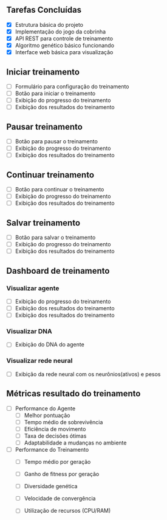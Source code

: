 ## Tarefas Concluídas
- [x] Estrutura básica do projeto
- [x] Implementação do jogo da cobrinha 
- [x] API REST para controle de treinamento
- [x] Algoritmo genético básico funcionando
- [x] Interface web básica para visualização

## Iniciar treinamento
- [ ] Formulário para configuração do treinamento
- [ ] Botão para iniciar o treinamento
- [ ] Exibição do progresso do treinamento
- [ ] Exibição dos resultados do treinamento

## Pausar treinamento
- [ ] Botão para pausar o treinamento
- [ ] Exibição do progresso do treinamento
- [ ] Exibição dos resultados do treinamento

## Continuar treinamento
- [ ] Botão para continuar o treinamento
- [ ] Exibição do progresso do treinamento
- [ ] Exibição dos resultados do treinamento

## Salvar treinamento
- [ ] Botão para salvar o treinamento
- [ ] Exibição do progresso do treinamento
- [ ] Exibição dos resultados do treinamento

## Dashboard de treinamento

### Visualizar agente
- [ ] Exibição do progresso do treinamento
- [ ] Exibição dos resultados do treinamento
- [ ] Exibição dos resultados do treinamento

### Visualizar DNA
- [ ] Exibição do DNA do agente

### Visualizar rede neural
- [ ] Exibição da rede neural com os neurônios(ativos) e pesos


## Métricas resultado do treinamento
- [ ] Performance do Agente
  - [ ] Melhor pontuação
  - [ ] Tempo médio de sobrevivência
  - [ ] Eficiência de movimento
  - [ ] Taxa de decisões ótimas
  - [ ] Adaptabilidade a mudanças no ambiente
- [ ] Performance do Treinamento
  - [ ] Tempo médio por geração
  - [ ] Ganho de fitness por geração
  - [ ] Diversidade genética
  - [ ] Velocidade de convergência
  - [ ] Utilização de recursos (CPU/RAM)

